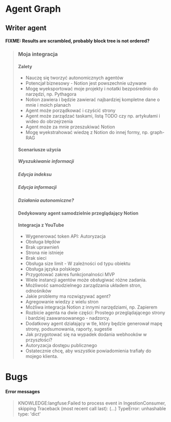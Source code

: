 # Agent Graph

## Writer agent

#### FIXME: Results are scrambled, probably block tree is not ordered?

> ### Moja integracja
> #### Zalety
> - Nauczę się tworzyć autonomicznych agentów
> - Potencjał biznesowy - Notion jest powszechnie używane
> - Mogę wyeksportować moje projekty i notatki bezpośrednio do narzędzi, np. Pythagora
> - Notion zawiera i będzie zawierać najbardziej kompletne dane o mnie i moich planach
> - Agent może porządkować i czyścić strony
> - Agent może zarządzać taskami, listą TODO czy np. artykułami i wideo do obrzejrzenia
> - Agent może za mnie przeszukiwać Notion
> - Mogę wyekstrahować wiedzę z Notion do innej formy, np. graph-RAG
> #### Scenariusze użycia
> ##### Wyszukiwanie informacji
> ##### Edycja indeksu
> ##### Edycja informacji
> ##### Działania autonomiczne?
> #### Dedykowany agent samodzielnie przeglądający Notion
> #### Integracja z YouTube
> - Wygenerować token API: Autoryzacja
> - Obsługa błędów
> - Brak uprawnień
> - Strona nie istnieje
> - Brak sieci
> - Obsługa size limit - W zależności od typu obiektu
> - Obsługa języka polskiego
> - Przygotować zakres funkcjonalności MVP
> - Wiele instancji agentów może obsługiwać różne zadania.
> - Możliwość samodzielnego zarządzania układem stron, odnośników
> - Jakie problemy ma rozwiązywać agent?
> - Agregowanie wiedzy z wielu stron
> - Możliwa integracja Notion z innymi narzędziami, np. Zapierem
> - Rozbicie agenta na dwie części: Prostego przeglądającego strony i bardziej zaawansowanego - nadzorcy.
> - Dodatkowy agent działający w tle, który będzie generował mapę strony, podsumowania, raporty, sugestie
> - Jak przygotować się na wypadek dodania webhooków w przyszłości?
> - Autoryzacja dostępu publicznego
> - Ostatecznie chcę, aby wszystkie powiadomienia trafiały do mojego klienta.

# Bugs

#### Error messages
> KNOWLEDGE:langfuse:Failed to process event in IngestionConsumer, skipping
> Traceback (most recent call last):
> (...)
> TypeError: unhashable type: 'dict'

